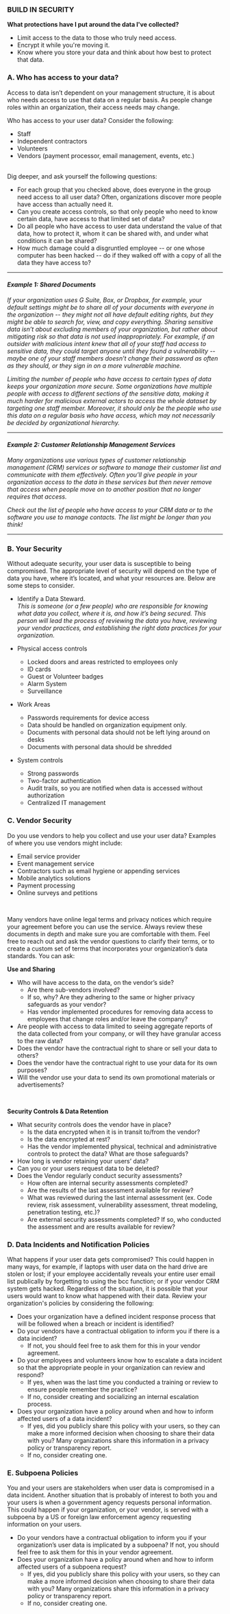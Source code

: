 ### BUILD IN SECURITY

**What protections have I put around the data I've collected?**
* Limit access to the data to those who truly need access.
* Encrypt it while you're moving it.
* Know where you store your data and think about how best to protect that data.

### A. Who has access to your data?
Access to data isn’t dependent on your management structure, it is about who needs access to use that data on a regular basis.  As people change roles within an organization, their access needs may change.  

Who has access to your user data? Consider the following:  
- Staff 
- Independent contractors
- Volunteers
- Vendors (payment processor, email management, events, etc.)
<br /><br />

Dig deeper, and ask yourself the following questions:
- For each group that you checked above, does everyone in the group need access to all user data? Often, organizations discover more people have access than actually need it.
- Can you create access controls, so that only people who need to know certain data, have access to that limited set of data?
- Do all people who have access to user data understand the value of that data, how to protect it, whom it can be shared with, and under what conditions it can be shared?
- How much damage could a disgruntled employee -- or one whose computer has been hacked -- do if they walked off with a copy of all the data they have access to?

---

#### _Example 1: Shared Documents_
_If your organization uses G Suite, Box, or Dropbox, for example, your default settings might be to share all of your documents with everyone in the organization -- they might not all have default editing rights, but they might be able to search for, view, and copy everything. Sharing sensitive data isn’t about excluding members of your organization, but rather about mitigating risk so that data is not used inappropriately. For example, if an outsider with malicious intent  knew that all of your staff had access to sensitive data, they could target anyone until they found a vulnerability -- maybe one of your staff members doesn’t change their password as often as they should, or they sign in on a more vulnerable machine._

_Limiting the number of people who have access to certain types of data keeps your organization more secure. Some organizations have multiple people with access to different sections of the sensitive data, making it much harder for malicious external actors to access the whole dataset by targeting one staff member. Moreover, it should only be the people who use this data on a regular basis who have access, which may not necessarily be decided by organizational hierarchy._

---

#### _Example 2: Customer Relationship Management Services_
_Many organizations use various types of customer relationship management (CRM) services or software to manage their customer list and communicate with them effectively. Often you’ll give people in your organization access to the data in these services but then never remove that access when people move on to another position that no longer requires that access._  

_Check out the list of people who have access to your CRM data or to the software you use to manage contacts. The list might be longer than you think!_

---

### B. Your Security
Without adequate security, your user data is susceptible to being compromised.  The appropriate level of security will depend on the type of data you have, where it’s located, and what your resources are. Below are some steps to consider.  

- Identify a Data Steward.  
*This is someone (or a few people) who are responsible for knowing what data you collect, where it is, and how it’s being secured.  This person will lead the process of reviewing the data you have, reviewing your vendor practices, and establishing the right data practices for your organization.*

- Physical access controls 
   * Locked doors and areas restricted to employees only  
   * ID cards 
   * Guest or Volunteer badges
   * Alarm System
   * Surveillance

-  Work Areas
   * Passwords requirements for device access 
   * Data should be handled on organization equipment only.  
   * Documents with personal data should not be left lying around on desks
   * Documents with personal data should be shredded

- System controls
   * Strong passwords
   * Two-factor authentication
   * Audit trails, so you are notified when data is accessed without authorization
   * Centralized IT management

### C. Vendor Security
Do you use vendors to help you collect and use your user data? Examples of where you use vendors might include: 
- Email service provider 
- Event management service
- Contractors such as email hygiene or appending services 
- Mobile analytics solutions
- Payment processing
- Online surveys and petitions  
<br /> 

Many vendors have online legal terms and privacy notices which require your agreement before you can use the service. Always review these documents in depth and make sure you are comfortable with them. Feel free to reach out and ask the vendor questions to clarify their terms, or to create a custom set of terms that incorporates your organization’s data standards. You can ask: 

**Use and Sharing**
- Who will have access to the data, on the vendor’s side? 
    * Are there sub-vendors involved?
    * If so, why? Are they adhering to the same or higher privacy safeguards as your vendor?
    * Has vendor implemented procedures for removing data access to employees that change roles and/or leave the company?
- Are people with access to data limited to seeing aggregate reports of the data collected from your company, or will they have granular access to the raw data?
- Does the vendor have the contractual right to share or sell your data to others?
- Does the vendor have the contractual right to use your data for its own purposes?
- Will the vendor use your data to send its own promotional materials or advertisements?
<br />

**Security Controls & Data Retention**
- What security controls does the vendor have in place?
   * Is the data encrypted when it is in transit to/from the vendor?
   * Is the data encrypted at rest?
   * Has the vendor implemented physical, technical and administrative controls to protect the data?  What are those safeguards?
- How long is vendor retaining your users’ data?
- Can you or your users request data to be deleted?
- Does the Vendor regularly conduct security assessments?
   * How often are internal security assessments completed? 
   * Are the results of the last assessment available for review?
   * What was reviewed during the last internal assessment (ex. Code review, risk assessment, vulnerability assessment, threat modeling, penetration testing, etc.)?
   * Are external security assessments completed? If so, who conducted the assessment and are results available for review?


### D. Data Incidents and Notification Policies
What happens if your user data gets compromised? This could happen in many ways, for example, if laptops with user data on the hard drive are stolen or lost; if your employee accidentally reveals your entire user email list publically by forgetting to using the bcc function; or if your vendor CRM system gets hacked.  Regardless of the situation, it is possible that your users would want to know what happened with their data. Review your organization's policies by considering the following:
- Does your organization have a defined incident response process that will be followed when a breach or incident is identified?
- Do your vendors have a contractual obligation to inform you if there is a data incident? 
   * If not, you should feel free to ask them for this in your vendor agreement.
- Do your employees and volunteers know how to escalate a data incident so that the appropriate people in your organization can review and respond?
   * If yes, when was the last time you conducted a training or review to ensure people remember the practice?
   * If no, consider creating and socializing an internal escalation process.  
- Does your organization have a policy around when and how to inform affected users of a data incident? 
   * If yes, did you publicly share this policy with your users, so they can make a more informed decision when choosing to share their data with you? Many organizations share this information in a privacy policy or transparency report.
   * If no, consider creating one. 

### E. Subpoena Policies
You and your users are stakeholders when user data is compromised in a data incident.  Another situation that is probably of interest to both you and your users is when a government agency requests personal information. This could happen if your organization, or your vendor, is served with a subpoena by a US or foreign law enforcement agency requesting information on your users.  

- Do your vendors have a contractual obligation to inform you if your organization’s user data is implicated by a subpoena? If not, you should feel free to ask them for this in your vendor agreement.
- Does your organization have a policy around when and how to inform affected users of a subpoena request? 
   * If yes, did you publicly share this policy with your users, so they can make a more informed decision when choosing to share their data with you? Many organizations share this information in a privacy policy or transparency report.
   * If no, consider creating one. 



